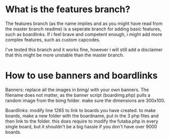 # What is the features branch?
The features branch (as the name implies and as you might have read from the master branch readme) is a seperate branch for adding basic features, such as boardlinks. If i feel brave and competent enough, i might add more complex features, such as custom capcodes.

I've tested this branch and it works fine, however i will still add a disclaimer that this might be more unstable than the master branch.

# How to use banners and boardlinks
Banners: replace all the images in bimg/ with your own banners. The filename does not matter, as the banner script (boardimg.php) pulls a random image from the bimg folder. make sure the dimensions are 300x100.

Boardlinks: modify line 1265 to link to boards you have created. to make boards, make a new folder with the boardname, put in the 3 php files and then link to the folder. this does require to modify the futaba.php in every single board, but it shouldn't be a big hassle if you don't have over 9000 boards.
